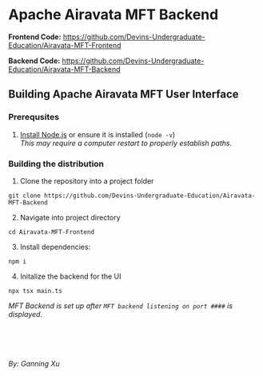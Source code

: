 # Apache Airavata MFT Backend

**Frontend Code:** https://github.com/Devins-Undergraduate-Education/Airavata-MFT-Frontend

**Backend Code:** https://github.com/Devins-Undergraduate-Education/Airavata-MFT-Backend

## Building Apache Airavata MFT User Interface

### Prerequsites
1. [Install Node.js](https://nodejs.org/en) or ensure it is installed (`node -v`)<br>
*This may require a computer restart to properly establish paths.*

### Building the distribution
1. Clone the repository into a project folder<br>
```
git clone https://github.com/Devins-Undergraduate-Education/Airavata-MFT-Backend
```

2. Navigate into project directory
```
cd Airavata-MFT-Frontend
```

3. Install dependencies:
```
npm i
```
4. Initalize the backend for the UI
```
npx tsx main.ts
``` 
*MFT Backend is set up after `MFT backend listening on port ####` is displayed.*<br><br>

<br><br><br>*By: Ganning Xu*

